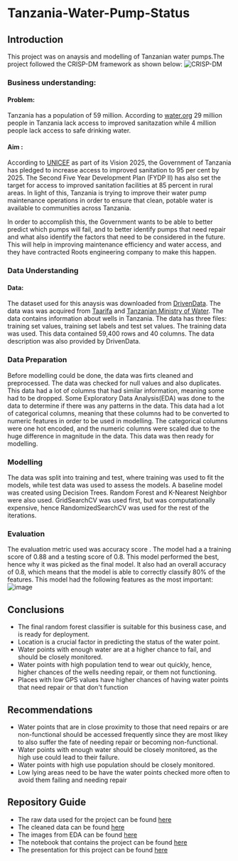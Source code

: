 # Tanzania-Water-Pump-Status
## Introduction
This project was on anaysis and modelling of Tanzanian water pumps.The project followed the CRISP-DM framework as shown below:
![CRISP-DM](https://user-images.githubusercontent.com/58382818/182008486-01c0a56b-f055-4d94-b38f-7d838d5f8b0f.png)

### Business understanding:
#### Problem:
Tanzania has a population of 59 million. According to [water.org](https://water.org/our-impact/where-we-work/tanzania/#:~:text=4%20million%20people%20in%20Tanzania,long%20distances%20to%20collect%20water.) 29 million people in Tanzania lack access to improved sanitazation while 4 million people lack access to safe drinking water. 

#### Aim :
According to [UNICEF](https://www.unicef.org/tanzania/what-we-do/wash) as part of its Vision 2025, the Government of Tanzania has pledged to increase access to improved sanitation to 95 per cent by 2025. The Second Five Year Development Plan (FYDP II) has also set the target for access to improved sanitation facilities at 85 percent in rural areas. In light of this, Tanzania is trying to improve their water pump maintenance operations in order to ensure that clean, potable water is available to communities across Tanzania. 

In order to accomplish this, the Government wants to be able to better predict which pumps will fail, and to better identify pumps that need repair and what also identify the  factors that need to be considered in the future. This will help in improving maintenance efficiency and water access, and they have contracted Roots engineering company to make this happen.
 ### Data Understanding
 #### Data:
The dataset used for this anaysis was downloaded from [DrivenData](https://www.drivendata.org/competitions/7/pump-it-up-data-mining-the-water-table/data/). The data was was acquired from [Taarifa](https://taarifa.org/) and [Tanzanian Ministry of Water](https://www.maji.go.tz/). The data contains information about wells in Tanzania. The data has three files: training set values, training set labels and test set values. The training data was used. This data contained 59,400 rows and 40 columns. The data description was also provided by DrivenData.

### Data Preparation
Before modelling could be done, the data was firts cleaned and preprocessed. The data was checked for null values and also duplicates. This data had a lot of columns that had similar information, meaning some had to be dropped. Some Exploratory Data Analysis(EDA) was done to the data to determine if there was any patterns in the data. This data had a lot of categorical columns, meaning that these columns had to be converted to numeric features in order to be used in modelling. The categorical columns were one hot encoded, and the numeric columns were scaled due to the huge difference in magnitude in the data. This data was then ready for modelling.

### Modelling
The data was split into training and test, where training was used to fit the models, while test data was used to assess the models. A baseline model was created using Decision Trees. Random Forest and K-Nearest Neighbor were also used. GridSearchCV was used first, but was computationally expensive, hence RandomizedSearchCV was used for the rest of the iterations.

### Evaluation
The evaluation metric used was accuracy score . The model had a a training score of 0.88 and a testing score of 0.8. This model performed the best, hence why it was picked as the final model. It also had an overall accuracy of 0.8, which means that the model is able to correctly classify 80% of the features. This model had the following features as the most important:
![image](https://user-images.githubusercontent.com/58382818/182107223-6f9c5353-37aa-4744-99be-5ffee4778dba.png)

## Conclusions
- The final random forest classifier is suitable for this business case, and is ready for deployment.
- Location is a crucial factor in predicting the status of the water point.
- Water points with enough water are at a higher chance to fail, and should be closely monitored.
- Water points with high population tend to wear out quickly, hence, higher chances of the wells needing repair, or them not functioning.
- Places with low GPS values have higher chances of having water points that need repair or that don't function

## Recommendations
- Water points that are in close proximity to those that need repairs or are non-functional should be accessed frequently since they are most likey to also suffer the fate of needing repair or becoming non-functional.
- Water points with enough water should be closely monitored, as the high use could lead to their failure.
- Water points with high use population should be closely monitored.
- Low lying areas need to be have the water points checked more often to avoid them failing and needing repair

## Repository Guide
- The raw data used for the project can be found [here](https://github.com/Mercy-Njambi/Tanzania-Water-Pump-Status/tree/main/Data/Raw)
- The cleaned data can be found [here]()
- The images from EDA can be found [here]()
- The notebook that contains the project can be found [here](https://github.com/Mercy-Njambi/Tanzania-Water-Pump-Status/blob/main/Tanzania%20Water%20Pump%20Status%20Modelling.ipynb)
- The presentation for this project can be found [here]()


